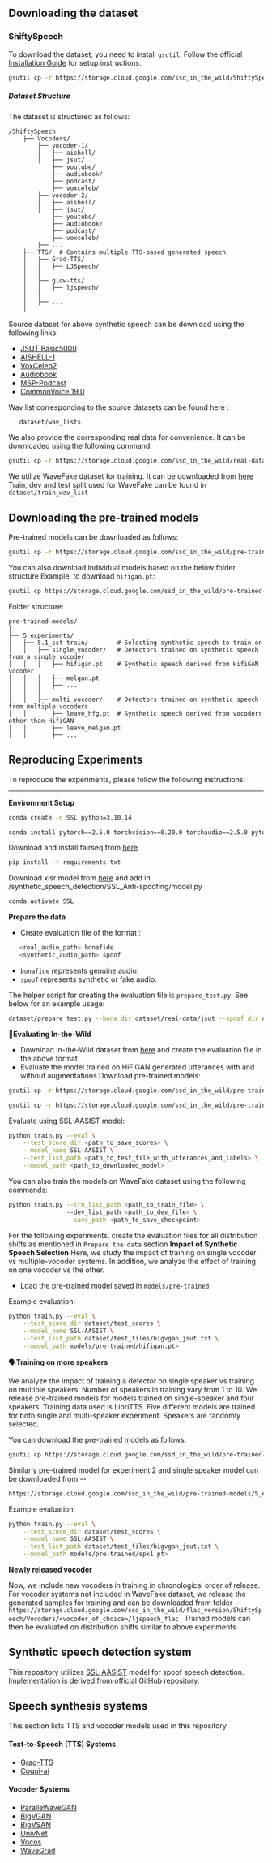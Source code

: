 ## Downloading the dataset 

### ShiftySpeech
To download the dataset, you need to install `gsutil`. Follow the official [Installation Guide](https://cloud.google.com/storage/docs/gsutil_install#linux) for setup instructions.

```bash 
gsutil cp -r https://storage.cloud.google.com/ssd_in_the_wild/ShiftySpeech/flac_version/ShiftySpeech dataset/ShiftySpeech
```
##### Dataset Structure
The dataset is structured as follows:
```plaintext
/ShiftySpeech
    ├── Vocoders/ 
        ├── vocoder-1/
        │   ├── aishell/
        │   ├── jsut/
            ├── youtube/
            ├── audiobook/
            ├── podcast/
            ├── voxceleb/
        ├── vocoder-2/
        │   ├── aishell/
        │   ├── jsut/
            ├── youtube/
            ├── audiobook/
            ├── podcast/
            ├── voxceleb/
        ├── ... 
    ├── TTS/  # Contains multiple TTS-based generated speech
    │   ├── Grad-TTS/
    │   │   ├── LJSpeech/
    │   │   
    │   ├── glow-tts/
    │   │   ├── ljspeech/
    │   │   
    │   ├── ... 
    │

```
Source dataset for above synthetic speech can be download using the following links: 
- [JSUT Basic5000](https://sites.google.com/site/shinnosuketakamichi/publication/jsut)
- [AISHELL-1](https://www.openslr.org/33/)
- [VoxCeleb2](https://www.robots.ox.ac.uk/~vgg/data/voxceleb/vox2.html)
- [Audiobook](https://www.openslr.org/12)
- [MSP-Podcast](https://ecs.utdallas.edu/research/researchlabs/msp-lab/MSP-Podcast.html)
- [CommonVoice 19.0](https://commonvoice.mozilla.org/tw/datasets)


Wav list corresponding to the source datasets can be found here : 
```sh 
   dataset/wav_lists
```
We also provide the corresponding real data for convenience. It can be downloaded using the following command:

```bash 
gsutil cp -r https://storage.cloud.google.com/ssd_in_the_wild/real-data dataset/
```
We utilize WaveFake dataset for training. It can be downloaded from [here](https://zenodo.org/records/5642694)
Train, dev and test split used for WaveFake can be found in ``dataset/train_wav_list``
## Downloading the pre-trained models 
Pre-trained models can be downloaded as follows:
```bash 
gsutil cp -r https://storage.cloud.google.com/ssd_in_the_wild/pre-trained-models/ models/pre-trained/
```
You can also download individual models based on the below folder structure
Example, to download ``hifigan.pt``:
```bash 
gsutil cp https://storage.cloud.google.com/ssd_in_the_wild/pre-trained-models/5_experiments/5.1_sst_train/single_vocoder/hifigan.pt models/pre-trained/hifigan.pt
```
Folder structure:
```plaintext
pre-trained-models/
│
├── 5_experiments/                 
│   ├── 5.1_sst-train/        # Selecting synthetic speech to train on
│   │   ├── single_vocoder/   # Detectors trained on synthetic speech from a single vocoder       
│   │   │   ├── hifigan.pt    # Synthetic speech derived from HifiGAN vocoder
│   │   │   ├── melgan.pt     
│   │   │   ├── ...           
│   │   │
│   │   ├── multi_vocoder/    # Detectors trained on synthetic speech from multiple vocoders
│   │       ├── leave_hfg.pt  # Synthetic speech derived from vocoders other than HifiGAN
│   │       ├── leave_melgan.pt    
│   │       ├── ...

```

## Reproducing Experiments 
To reproduce the experiments, please follow the following instructions:

---
**Environment Setup**
```sh
conda create -n SSL python=3.10.14
```
```sh
conda install pytorch==2.5.0 torchvision==0.20.0 torchaudio==2.5.0 pytorch-cuda=12.1 -c pytorch -c nvidia
```

Download and install fairseq from [here](https://github.com/facebookresearch/fairseq/tree/a54021305d6b3c4c5959ac9395135f63202db8f1)

```sh
pip install -r requirements.txt
```
Download xlsr model from [here](https://github.com/facebookresearch/fairseq/tree/main/examples/wav2vec/xlsr) and add in /synthetic_speech_detection/SSL_Anti-spoofing/model.py

```sh
conda activate SSL 
```
**Prepare the data**

- Create evaluation file of the format :
```sh 
   <real_audio_path> bonafide 
   <synthetic_audio_path> spoof
```
- `bonafide` represents genuine audio.
- `spoof` represents synthetic or fake audio.

The helper script for creating the evaluation file is ``prepare_test.py``. See below for an example usage:
```sh
dataset/prepare_test.py --bona_dir dataset/real-data/jsut --spoof_dir dataset/Shiftyspeech/Vocoders/bigvgan/jsut_flac --save_path dataset/test_files/bigvgan_jsut_test.txt
```
🚀**Evaluating In-the-Wild**
- Download In-the-Wild dataset from [here](https://owncloud.fraunhofer.de/index.php/s/JZgXh0JEAF0elxa) and create the evaluation file in the above format
- Evaluate the model trained on HiFiGAN generated utterances with and without augmentations
Download pre-trained models:
```bash 
gsutil cp -r https://storage.cloud.google.com/ssd_in_the_wild/pre-trained-models/5_experiments/5.1_sst_train/single_vocoder/hifigan.pth synthetic_speech_detection/pre-trained
```

```bash 
gsutil cp -r https://storage.cloud.google.com/ssd_in_the_wild/pre-trained-models/5_experiments/5.2_data-aug/hfg_aug2.pth synthetic_speech_detection/pre-trained
```
Evaluate using SSL-AASIST model:
```sh
python train.py --eval \
    --test_score_dir <path_to_save_scores> \
    --model_name SSL-AASIST \
    --test_list_path <path_to_test_file_with_utterances_and_labels> \
    --model_path <path_to_downloaded_model>
```
You can also train the models on WaveFake dataset using the following commands:
```sh
python train.py --trn_list_path <path_to_train_file> \ 
                --dev_list_path <path_to_dev_file> \
                --save_path <path_to_save_checkpoint> 
```
For the following experiments, create the evaluation files for all distribution shifts as mentioned in ``Prepare the data`` section 
**Impact of Synthetic Speech Selection** 
Here, we study the impact of training on single vocoder vs multiple-vocoder systems. In addition, we analyze the effect of training on one vocoder vs the other. 
- Load the pre-trained model saved in ``models/pre-trained``

Example evaluation:
```bash
python train.py --eval \
    --test_score_dir dataset/test_scores \
    --model_name SSL-AASIST \
    --test_list_path dataset/test_files/bigvgan_jsut.txt \
    --model_path models/pre-trained/hifigan.pt>
```
🗣️**Training on more speakers** 

We analyze the impact of training a detector on single speaker vs training on multiple speakers. Number of speakers in training vary from 1 to 10. 
We release pre-trained models for models trained on single-speaker and four speakers. Training data used is LibriTTS. Five different models are trained for both single and multi-speaker experiment. Speakers are randomly selected. 

You can download the pre-trained models as follows:

```sh 
gsutil cp https://storage.cloud.google.com/ssd_in_the_wild/pre-trained-models/5_experiments/5.3_more_spks/exp-1/spk1.pt models/pre-trained/spk1.pt
```
Similarly pre-trained model for experiment 2 and single speaker model can be downloaded from -- 
```sh 
https://storage.cloud.google.com/ssd_in_the_wild/pre-trained-models/5_experiments/5.3_more_spks/exp-2/spk1.pt
```
Example evaluation:
```bash
python train.py --eval \
    --test_score_dir dataset/test_scores \
    --model_name SSL-AASIST \
    --test_list_path dataset/test_files/bigvgan_jsut.txt \
    --model_path models/pre-trained/spk1.pt>
```

**Newly released vocoder** 

Now, we include new vocoders in training in chronological order of release. 
For vocoder systems not included in WaveFake dataset, we release the generated samples for training and can be downloaded from folder -- ``https://storage.cloud.google.com/ssd_in_the_wild/flac_version/ShiftySpeech/Vocoders/<vocoder_of_choice>/ljspeech_flac
``
Trained models can then be evaluated on distribution shifts similar to above experiments

## **Synthetic speech detection system**
This repository utilizes [SSL-AASIST](https://arxiv.org/abs/2202.12233) model for spoof speech detection. Implementation is derived from [official](https://github.com/TakHemlata/SSL_Anti-spoofing) GitHub repository. 

## **Speech synthesis systems** 
This section lists TTS and vocoder models used in this repository
#### **Text-to-Speech (TTS) Systems**
- [Grad-TTS](https://github.com/huawei-noah/Speech-Backbones/blob/main/Grad-TTS/README.md)
- [Coqui-ai](https://github.com/coqui-ai/TTS/tree/dev)

#### **Vocoder Systems**
- [ParalleWaveGAN](https://github.com/kan-bayashi/ParallelWaveGAN/tree/master)
- [BigVGAN](https://github.com/NVIDIA/BigVGAN)
- [BigVSAN](https://github.com/sony/bigvsan)
- [UnivNet](https://github.com/maum-ai/univnet/tree/master)
- [Vocos](https://github.com/gemelo-ai/vocos)
- [WaveGrad](https://github.com/lmnt-com/wavegrad)
